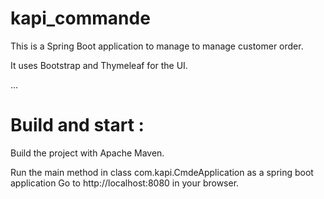 # kapi_commande
This is a Spring Boot application to manage to manage customer order.

It uses Bootstrap and Thymeleaf for the UI.

...

# Build and start :
Build the project with Apache Maven.

Run the main method in class com.kapi.CmdeApplication as a spring boot application Go to http://localhost:8080 in your browser.
